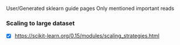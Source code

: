 User/Generated sklearn guide pages
Only mentioned important reads

### Scaling to large dataset
- [x] https://scikit-learn.org/0.15/modules/scaling_strategies.html